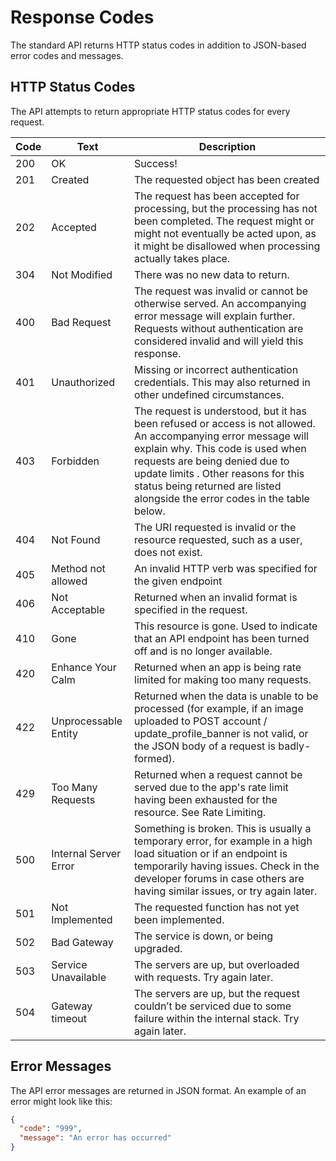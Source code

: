 # Response Codes

The standard  API returns HTTP status codes in addition to JSON-based error codes and messages.


## HTTP Status Codes

The API attempts to return appropriate HTTP status codes for every request.

Code |	Text |	Description |
--- | --- | ---
200 |	OK |	Success!
201 | Created | The requested object has been created
202 | Accepted | The request has been accepted for processing, but the processing has not been completed. The request might or might not eventually be acted upon, as it might be disallowed when processing actually takes place.
304 |	Not Modified |	There was no new data to return.
400 |	Bad Request	 |The request was invalid or cannot be otherwise served. An accompanying error message will explain further. Requests without authentication are considered invalid and will yield this response.
401 |	Unauthorized |	Missing or incorrect authentication credentials. This may also returned in other undefined circumstances.
403 |	Forbidden |	The request is understood, but it has been refused or access is not allowed. An accompanying error message will explain why. This code is used when requests are being denied due to update limits . Other reasons for this status being returned are listed alongside the error codes in the table below.
404 |	Not Found |	The URI requested is invalid or the resource requested, such as a user, does not exist.
405 | Method not allowed | An invalid HTTP verb was specified for the given endpoint
406 |	Not Acceptable |	Returned when an invalid format is specified in the request.
410 |	Gone |	This resource is gone. Used to indicate that an API endpoint has been turned off and is no longer available.
420 |	Enhance Your Calm |	Returned when an app is being rate limited for making too many requests.
422 |	Unprocessable Entity |	Returned when the data is unable to be processed (for example, if an image uploaded to POST account / update_profile_banner is not valid, or the JSON body of a request is badly-formed).
429 |	Too Many Requests |	Returned when a request cannot be served due to the app's rate limit having been exhausted for the resource. See Rate Limiting.
500 |	Internal Server Error |	Something is broken. This is usually a temporary error, for example in a high load situation or if an endpoint is temporarily having issues. Check in the developer forums in case others are having similar issues,  or try again later.
501 | Not Implemented | The requested function has not yet been implemented.
502 |	Bad Gateway |	The service is down, or being upgraded.
503 |	Service Unavailable |	The servers are up, but overloaded with requests. Try again later.
504 |	Gateway timeout |	The  servers are up, but the request couldn’t be serviced due to some failure within the internal stack. Try again later.

## Error Messages

The API error messages are returned in JSON format.  An example of an error might look like this:

```json
{
  "code": "999",
  "message": "An error has occurred"
}
```
